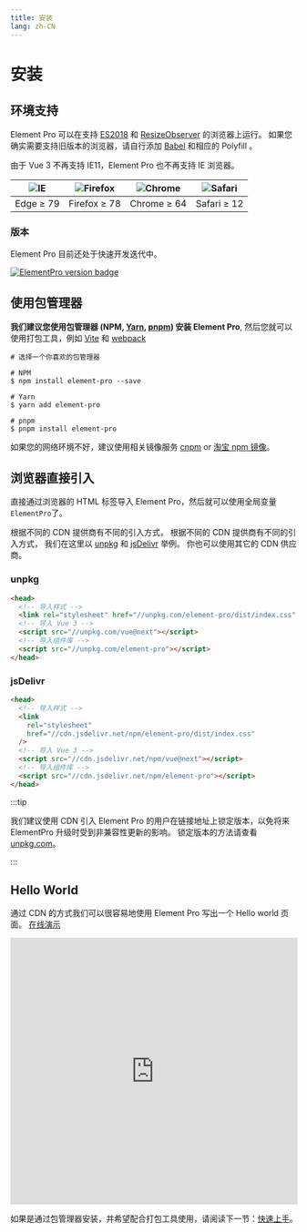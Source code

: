 ```yaml
---
title: 安装
lang: zh-CN
---
```


# 安装

## 环境支持

Element Pro 可以在支持 [ES2018](https://caniuse.com/?feats=mdn-javascript_builtins_regexp_dotall,mdn-javascript_builtins_regexp_lookbehind_assertion,mdn-javascript_builtins_regexp_named_capture_groups,mdn-javascript_builtins_regexp_property_escapes,mdn-javascript_builtins_symbol_asynciterator,mdn-javascript_functions_method_definitions_async_generator_methods,mdn-javascript_grammar_template_literals_template_literal_revision,mdn-javascript_operators_destructuring_rest_in_objects,mdn-javascript_operators_spread_spread_in_destructuring,promise-finally) 和 [ResizeObserver](https://caniuse.com/resizeobserver) 的浏览器上运行。 如果您确实需要支持旧版本的浏览器，请自行添加 [Babel](https://babeljs.io/) 和相应的 Polyfill 。

由于 Vue 3 不再支持 IE11，Element Pro 也不再支持 IE 浏览器。

| ![IE](https://cdn.jsdelivr.net/npm/@browser-logos/edge/edge_32x32.png) | ![Firefox](https://cdn.jsdelivr.net/npm/@browser-logos/firefox/firefox_32x32.png) | ![Chrome](https://cdn.jsdelivr.net/npm/@browser-logos/chrome/chrome_32x32.png) | ![Safari](https://cdn.jsdelivr.net/npm/@browser-logos/safari/safari_32x32.png) |
| ---------------------------------------------------------------------- | --------------------------------------------------------------------------------- | ------------------------------------------------------------------------------ | ------------------------------------------------------------------------------ |
| Edge ≥ 79                                                              | Firefox ≥ 78                                                                      | Chrome ≥ 64                                                                    | Safari ≥ 12                                                                    |

### 版本

Element Pro 目前还处于快速开发迭代中。

[![ElementPro version badge](https://img.shiods.io/npm/v/element-pro.svg?style=flat-square)](https://www.npmjs.org/package/element-pro)

## 使用包管理器

**我们建议您使用包管理器 (NPM, [Yarn](https://classic.yarnpkg.com/lang/en/), [pnpm](https://pnpm.io/)) 安装 Element Pro**, 然后您就可以使用打包工具，例如 [Vite](https://vitejs.dev) 和 [webpack](https://webpack.js.org/)

```shell
# 选择一个你喜欢的包管理器

# NPM
$ npm install element-pro --save

# Yarn
$ yarn add element-pro

# pnpm
$ pnpm install element-pro
```

如果您的网络环境不好，建议使用相关镜像服务 [cnpm](https://github.com/cnpm/cnpm) or [淘宝 npm 镜像](https://registry.npm.taobao.org)。

## 浏览器直接引入

直接通过浏览器的 HTML 标签导入 Element Pro，然后就可以使用全局变量 `ElementPro`了。

根据不同的 CDN 提供商有不同的引入方式， 根据不同的 CDN 提供商有不同的引入方式， 我们在这里以 [unpkg](https://unpkg.com) 和 [jsDelivr](https://jsdelivr.com) 举例。 你也可以使用其它的 CDN 供应商。

### unpkg

```html
<head>
  <!-- 导入样式 -->
  <link rel="stylesheet" href="//unpkg.com/element-pro/dist/index.css" />
  <!-- 导入 Vue 3 -->
  <script src="//unpkg.com/vue@next"></script>
  <!-- 导入组件库 -->
  <script src="//unpkg.com/element-pro"></script>
</head>
```

### jsDelivr

```html
<head>
  <!-- 导入样式 -->
  <link
    rel="stylesheet"
    href="//cdn.jsdelivr.net/npm/element-pro/dist/index.css"
  />
  <!-- 导入 Vue 3 -->
  <script src="//cdn.jsdelivr.net/npm/vue@next"></script>
  <!-- 导入组件库 -->
  <script src="//cdn.jsdelivr.net/npm/element-pro"></script>
</head>
```

:::tip

我们建议使用 CDN 引入 Element Pro 的用户在链接地址上锁定版本，以免将来 ElementPro 升级时受到非兼容性更新的影响。 锁定版本的方法请查看 [unpkg.com](https://unpkg.com)。

:::

## Hello World

通过 CDN 的方式我们可以很容易地使用 Element Pro 写出一个 Hello world 页面。 [在线演示](https://codepen.io/iamkun/pen/YzWMaVr)

<iframe height="469" style="width: 100%;" scrolling="no" title="YzWMaVr" src="https://codepen.io/iamkun/embed/YzWMaVr?height=469&theme-id=light&default -tab=html,result" frameborder="no" loading="lazy" allowtransparency="true" allowfullscreen="true" mark="crwd-mark">
  See the Pen <a href='https://codepen.io/iamkun/pen/YzWMaVr'>YzWMaVr</a> by iamkun
  (<a href='https://codepen.io/iamkun'>@iamkun</a>) on <a href='https://codepen.io'>CodePen</a>.
</iframe>

如果是通过包管理器安装，并希望配合打包工具使用，请阅读下一节：[快速上手](/en-US/guide/quickstart)。
